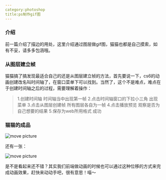 ```yaml
---
category:photoshop
title:ps制作gif图
---
```


### 介绍
前一篇介绍了描边的用处，这里介绍通过图层做gif图，猫猫也都是自己摸索，如有不妥，请多多包涵哦。

### 从图层建立帧
猫猫搞了搞发现最适合自己的还是从图层建立帧的方法，首先要说一下，cs6的动画创建改名叫时间轴了，在窗口菜单下可以找到。当然了，这个不是难点，难点在于创建时间轴之后的过程，需要理解着操作：
>1.创建时间轴    时间轴当中出现第一帧
2.点击时间轴窗口的下拉小三角    出现菜单
3.点击从图层创建帧    所有图层各自为一帧
4.点击播放预览    观察是否为自己想要的结果
5.保存为web所用格式    成功

### 猫猫的成品

![move picture](/images/miao.gif)

还有一张：

![move picture](/images/z.gif)

是不是看起来还不错？其实我们前端做动画的时候也可以通过这种位移的方式来完成动画效果，赶快来动动手吧，很有意思！喵～